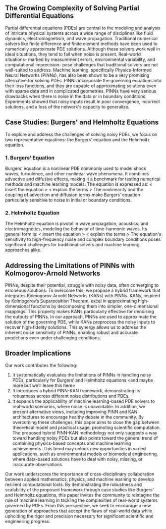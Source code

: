## The Growing Complexity of Solving Partial Differential Equations
Partial differential equations (PDEs) are central to the modeling and analysis of intricate physical systems across a wide range of disciplines like fluid dynamics, electromagnetism, and wave propagation. Traditional numerical solvers like finite difference and finite element methods have been used to numerically approximate PDE solutions. Although these solvers work well in ideal situations, they tend to fail when noise is present. Real-world situations- marked by measurement errors, environmental variability, and computational imprecision- pose challenges that traditional solvers are not well-suited to address.
Machine learning, specifically Physics-Informed Neural Networks (PINNs), has also been shown to be a very promising alternative for solving PDEs. PINNs incorporate the governing equations into their loss functions, and they are capable of approximating solutions even with sparse data and in complicated geometries. PINNs have very serious drawbacks when there is noise in the data or in boundary conditions. Experiments showed that noisy inputs result in poor convergence, incorrect solutions, and a loss of the network's capacity to generalize.

## Case Studies: Burgers' and Helmholtz Equations
To explore and address the challenges of solving noisy PDEs, we focus on two representative equations: the Burgers’ equation and the Helmholtz equation.
### 1. Burgers' Equation
Burgers’ equation is a nonlinear PDE commonly used to model shock waves, turbulence, and other nonlinear wave phenomena. It combines advective and diffusive effects, making it a benchmark for testing numerical methods and machine learning models. The equation is expressed as:
< insert the equation >
< explain the terms > 
The nonlinearity and the coupling of advection and diffusion terms make Burgers’ equation particularly sensitive to noise in initial or boundary conditions.

### 2. Helmholtz Equation
The Helmholtz equation is pivotal in wave propagation, acoustics, and electromagnetics, modeling the behavior of time-harmonic waves. Its general form is:
< insert the equation > 
< explain the terms > 
The equation's sensitivity to high-frequency noise and complex boundary conditions poses significant challenges for traditional solvers and machine learning approaches alike.

## Addressing the Limitations of PINNs with Kolmogorov-Arnold Networks
PINNs, despite their potential, struggle with noisy data, often converging to erroneous solutions. To overcome this, we propose a hybrid framework that integrates Kolmogorov-Arnold Networks (KANs) with PINNs. KANs, inspired by Kolmogorov’s Superposition Theorem, excel in approximating high-dimensional functions by decomposing them into simpler, one-dimensional mappings. This property makes KANs particularly effective for denoising the outputs of PINNs.
In our approach, PINNs are used to approximate the solution of the governing PDE, while KANs preprocess the noisy inputs to recover high-fidelity solutions. This synergy allows us to address the inherent noise sensitivity of PINNs, enabling robust and accurate predictions even under challenging conditions.

## Broader Implications
Our work contributes the following:
1.	It systematically evaluates the limitations of PINNs in handling noisy PDEs, particularly for Burgers’ and Helmholtz equations <and maybe more but we'll leave this here>
2.	It introduces a hybrid PINN-KAN framework, demonstrating its robustness across different noise distributions and PDEs.
3.	It expands the applicability of machine learning-based PDE solvers to real-world scenarios, where noise is unavoidable.
In addition, we present alternative views, including improving PINN and KAN architectures to encourage healthy debate in the community.
By overcoming these challenges, this paper aims to close the gap between theoretical model and practical usage, promoting scientific computation. The proposed hybrid PINN-KAN methodology not only suggests a way toward handling noisy PDEs but also points toward the general trend of combining physics-based concepts and machine learning achievements. This trend may unlock new opportunities in varied applications, such as environmental models or biomedical engineering, where data-based solutions have to deal with noisy, missing, or inaccurate observations.

Our work underscores the importance of cross-disciplinary collaboration between applied mathematics, physics, and machine learning to develop resilient computational tools. By demonstrating the robustness and scalability of the proposed framework through case studies like Burgers’ and Helmholtz equations, this paper invites the community to reimagine the role of machine learning in tackling the complexities of real-world systems governed by PDEs.
From this perspective, we seek to encourage a new generation of approaches that accept the flaws of real-world data while upholding the rigor and precision necessary for significant scientific and engineering progress.




